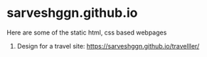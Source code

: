 # sarveshggn.github.io

Here are some of the static html, css based webpages

1) Design for a travel site: https://sarveshggn.github.io/travelller/
